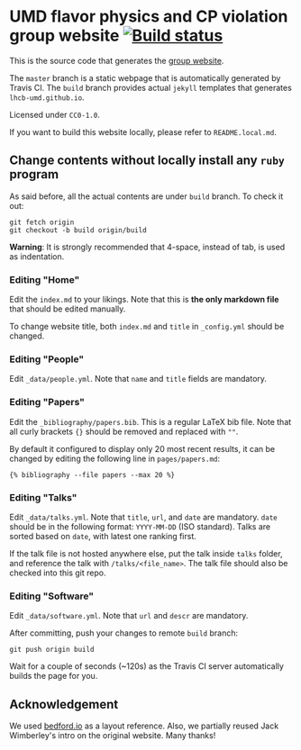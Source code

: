 # UMD flavor physics and CP violation group website [![Build status](https://travis-ci.com/umd-lhcb/umd-lhcb.github.io.svg?build)](https://travis-ci.com/umd-lhcb)
This is the source code that generates the [group website](http://flavor.physics.umd.edu).

The `master` branch is a static webpage that is automatically generated by
Travis CI.  The `build` branch provides actual `jekyll` templates that
generates `lhcb-umd.github.io`.

Licensed under `CC0-1.0`.

If you want to build this website locally, please refer to `README.local.md`.

## Change contents without locally install any `ruby` program
As said before, all the actual contents are under `build` branch.  To check it
out:
```
git fetch origin
git checkout -b build origin/build
```

**Warning**: It is strongly recommended that 4-space, instead of tab, is used as
indentation.

### Editing "Home"
Edit the `index.md` to your likings. Note that this is **the only markdown
file** that should be edited manually.

To change website title, both `index.md` and `title` in `_config.yml` should be
changed.

### Editing "People"
Edit `_data/people.yml`. Note that `name` and `title` fields are mandatory.

### Editing "Papers"
Edit the `_bibliography/papers.bib`. This is a regular LaTeX bib file. Note
that all curly brackets `{}` should be removed and replaced with `""`.

By default it configured to display only 20 most recent results, it can be
changed by editing the following line in `pages/papers.md`:
```
{% bibliography --file papers --max 20 %}
```

### Editing "Talks"
Edit `_data/talks.yml`. Note that `title`, `url`, and `date` are mandatory.
`date` should be in the following format: `YYYY-MM-DD` (ISO standard). Talks
are sorted based on `date`, with latest one ranking first.

If the talk file is not hosted anywhere else, put the talk inside `talks`
folder, and reference the talk with `/talks/<file_name>`. The talk file should
also be checked into this git repo.

### Editing "Software"
Edit `_data/software.yml`. Note that `url` and `descr` are mandatory.

After committing, push your changes to remote `build` branch:
```
git push origin build
```

Wait for a couple of seconds (~120s) as the Travis CI server automatically
builds the page for you.

## Acknowledgement
We used [bedford.io](https://bedford.io) as a layout reference. Also, we
partially reused Jack Wimberley's intro on the original website. Many thanks!
